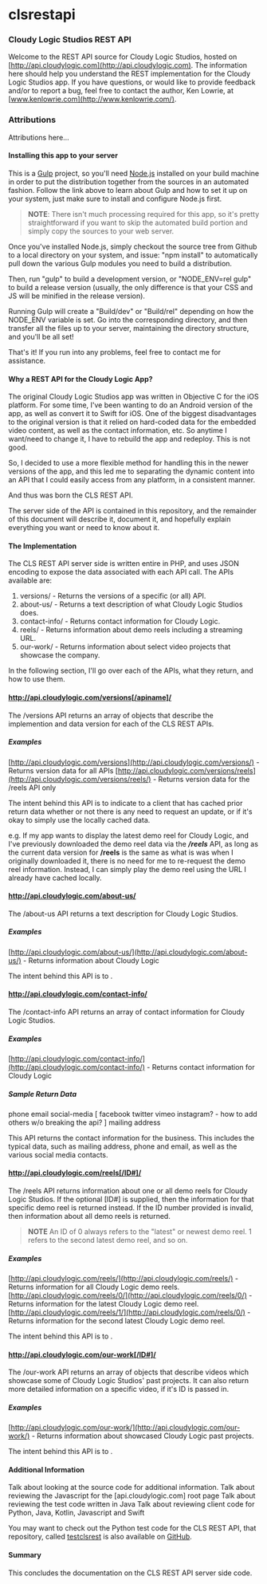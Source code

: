 # clsrestapi
### Cloudy Logic Studios REST API

Welcome to the REST API source for Cloudy Logic Studios, hosted on [http://api.cloudylogic.com](http://api.cloudylogic.com). The information here should help you understand the REST implementation for the Cloudy Logic Studios app. If you have questions, or would like to provide feedback and/or to report a bug, feel free to contact the author, Ken Lowrie, at [www.kenlowrie.com](http://www.kenlowrie.com/).

### Attributions

Attributions here...

#### Installing this app to your server

This is a [Gulp](http://gulpjs.com/) project, so you'll need [Node.js](https://nodejs.org/en/) installed on your build machine in order to put the distribution together from the sources in an automated fashion. Follow the link above to learn about Gulp and how to set it up on your system, just make sure to install and configure Node.js first. 

> **NOTE**: There isn't much processing required for this app, so it's pretty straightforward if you want to skip the automated build portion and simply copy the sources to your web server.

Once you've installed Node.js, simply checkout the source tree from Github to a local directory on your system, and issue: "npm install" to automatically pull down the various Gulp modules you need to build a distribution.

Then, run "gulp" to build a development version, or "NODE_ENV=rel gulp" to build a release version (usually, the only difference is that your CSS and JS will be minified in the release version).

Running Gulp will create a "Build/dev" or "Build/rel" depending on how the NODE_ENV variable is set. Go into the corresponding directory, and then transfer all the files up to your server, maintaining the directory structure, and you'll be all set!

That's it! If you run into any problems, feel free to contact me for assistance.

#### Why a REST API for the Cloudy Logic App?

The original Cloudy Logic Studios app was written in Objective C for the iOS platform. For some time, I've been wanting to do an Android version of the app, as well as convert it to Swift for iOS. One of the biggest disadvantages to the original version is that it relied on hard-coded data for the embedded video content, as well as the contact information, etc. So anytime I want/need to change it, I have to rebuild the app and redeploy. This is not good.

So, I decided to use a more flexible method for handling this in the newer versions of the app, and this led me to separating the dynamic content into an API that I could easily access from any platform, in a consistent manner.

And thus was born the CLS REST API.

The server side of the API is contained in this repository, and the remainder of this document will describe it, document it, and hopefully explain everything you want or need to know about it.

#### The Implementation

The CLS REST API server side is written entire in PHP, and uses JSON encoding to expose the data associated with each API call. The APIs available are:

1. versions/ - Returns the versions of a specific (or all) API. 
2. about-us/ - Returns a text description of what Cloudy Logic Studios does.
3. contact-info/ - Returns contact information for Cloudy Logic.
4. reels/ - Returns information about demo reels including a streaming URL.
5. our-work/ - Returns information about select video projects that showcase the company.

In the following section, I'll go over each of the APIs, what they return, and how to use them.

#### http://api.cloudylogic.com/versions[/apiname]/

The /versions API returns an array of objects that describe the implemention and data version for each of the CLS REST APIs. 

##### Examples
[http://api.cloudylogic.com/versions](http://api.cloudylogic.com/versions/) - Returns version data for all APIs
[http://api.cloudylogic.com/versions/reels](http://api.cloudylogic.com/versions/reels/) - Returns version data for the /reels API only

The intent behind this API is to indicate to a client that has cached prior return data whether or not there is any need to request an update, or if it's okay to simply use the locally cached data.

e.g. If my app wants to display the latest demo reel for Cloudy Logic, and I've previously downloaded the demo reel data via the ***/reels*** API, as long as the current data version for **/reels** is the same as what is was when I originally downloaded it, there is no need for me to re-request the demo reel information. Instead, I can simply play the demo reel using the URL I already have cached locally.

#### http://api.cloudylogic.com/about-us/

The /about-us API returns a text description for Cloudy Logic Studios. 

##### Examples
[http://api.cloudylogic.com/about-us/](http://api.cloudylogic.com/about-us/) - Returns information about Cloudy Logic

The intent behind this API is to .

#### http://api.cloudylogic.com/contact-info/

The /contact-info API returns an array of contact information for Cloudy Logic Studios. 

##### Examples
[http://api.cloudylogic.com/contact-info/](http://api.cloudylogic.com/contact-info/) - Returns contact information for Cloudy Logic

##### Sample Return Data
phone
email
social-media \[
	facebook
	twitter
	vimeo
	instagram? - how to add others w/o breaking the api?
\]
mailing address

This API returns the contact information for the business. This includes the typical data, such as mailing address, phone and email, as well as the various social media contacts.

#### http://api.cloudylogic.com/reels[/ID#]/

The /reels API returns information about one or all demo reels for Cloudy Logic Studios. If the optional [ID#] is supplied, then the information for that specific demo reel is returned instead. If the ID number provided is invalid, then information about all demo reels is returned.

> **NOTE** An ID of 0 always refers to the "latest" or newest demo reel. 1 refers to the second latest demo reel, and so on.

##### Examples
[http://api.cloudylogic.com/reels/](http://api.cloudylogic.com/reels/) - Returns information for all Cloudy Logic demo reels.
[http://api.cloudylogic.com/reels/0/](http://api.cloudylogic.com/reels/0/) - Returns information for the latest Cloudy Logic demo reel.
[http://api.cloudylogic.com/reels/1/](http://api.cloudylogic.com/reels/0/) - Returns information for the second latest Cloudy Logic demo reel.

The intent behind this API is to .

#### http://api.cloudylogic.com/our-work[/ID#]/

The /our-work API returns an array of objects that describe videos which showcase some of Cloudy Logic Studios' past projects. It can also return more detailed information on a specific video, if it's ID is passed in. 

##### Examples
[http://api.cloudylogic.com/our-work/](http://api.cloudylogic.com/our-work/) - Returns information about showcased Cloudy Logic past projects.

The intent behind this API is to .

#### Additional Information

Talk about looking at the source code for additional information.
Talk about reviewing the Javascript for the [api.cloudylogic.com] root page
Talk about reviewing the test code written in Java
Talk about reviewing client code for Python, Java, Kotlin, Javascript and Swift

You may want to check out the Python test code for the CLS REST API, that repository, called [testclsrest](https://github.com/kenlowrie/testclsrest) is also available on [GitHub](https://github.com/).


#### Summary

This concludes the documentation on the CLS REST API server side code.